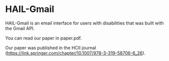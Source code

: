 # HAIL-Gmail

HAIL-Gmail is an email interface for users with disabilities that was built with the Gmail API.

You can read our paper in paper.pdf. 

Our paper was published in the HCII journal (https://link.springer.com/chapter/10.1007/978-3-319-58706-6_26).
